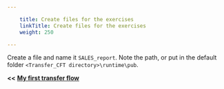 ```yaml
---

    title: Create files for the exercises
    linkTitle: Create files for the exercises
    weight: 250

---
```

Create a file and name it <span class="code">`SALES_report`</span>. Note the path, or put in the default folder <span class="code">`<Transfer_CFT directory>\runtime\pub`</span>.

<span class="bold_in_para">****&lt;&lt;**** </span><a href="../../" class="bold_in_para MCXref xref xrefbold_in_para"><strong><strong>My first transfer flow</strong></strong></a>
